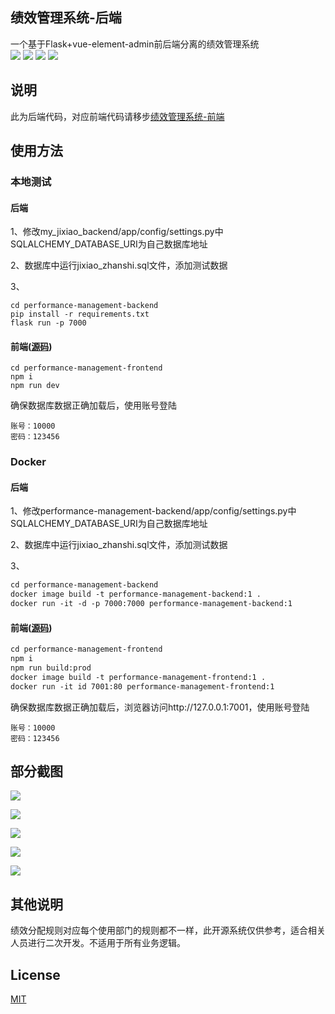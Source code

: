 ## 绩效管理系统-后端
一个基于Flask+vue-element-admin前后端分离的绩效管理系统  
[![](https://img.shields.io/badge/license-MIT-green)](https://github.com/run-nerver/performance-management-frontend/blob/main/LICENSE)
[![](https://img.shields.io/badge/flask-1.1.2-brightgreen)](https://github.com/pallets/flask)
[![](https://img.shields.io/badge/vue-2.6.10-brightgreen.svg?style=flat-square)](https://github.com/vuejs/vue)
[![](https://img.shields.io/badge/vue--element--admin-4.3.1-brightgreen)](https://panjiachen.github.io/vue-element-admin-site/zh/) 

## 说明
此为后端代码，对应前端代码请移步[绩效管理系统-前端](https://github.com/run-nerver/performance-management-frontend)


## 使用方法
### 本地测试
#### 后端
1、修改my_jixiao_backend/app/config/settings.py中SQLALCHEMY_DATABASE_URI为自己数据库地址 

2、数据库中运行jixiao_zhanshi.sql文件，添加测试数据 

3、
```
cd performance-management-backend
pip install -r requirements.txt
flask run -p 7000
``` 

#### 前端([源码](https://github.com/run-nerver/performance-management-frontend))
```
cd performance-management-frontend
npm i
npm run dev
```  
确保数据库数据正确加载后，使用账号登陆
```
账号：10000
密码：123456
``` 

### Docker
#### 后端
1、修改performance-management-backend/app/config/settings.py中SQLALCHEMY_DATABASE_URI为自己数据库地址 

2、数据库中运行jixiao_zhanshi.sql文件，添加测试数据 

3、
```dockerfile
cd performance-management-backend
docker image build -t performance-management-backend:1 .
docker run -it -d -p 7000:7000 performance-management-backend:1
``` 
#### 前端([源码](https://github.com/run-nerver/performance-management-frontend))
```dockerfile
cd performance-management-frontend
npm i 
npm run build:prod
docker image build -t performance-management-frontend:1 .
docker run -it id 7001:80 performance-management-frontend:1
```
确保数据库数据正确加载后，浏览器访问http://127.0.0.1:7001，使用账号登陆
```
账号：10000
密码：123456
```  
## 部分截图
![](http://pic.tongxunkeji.cn/%E9%A6%96%E9%A1%B5.png)  

![](http://pic.tongxunkeji.cn/%E6%95%99%E5%AD%A6%E5%B7%A5%E4%BD%9C%E9%87%8F.png)  

![](http://pic.tongxunkeji.cn/%E6%95%99%E5%B8%88%E6%80%BB%E8%A1%A8.png)  

![](http://pic.tongxunkeji.cn/%E5%8F%82%E6%95%B0%E8%AE%BE%E7%BD%AE.png)  

![](http://pic.tongxunkeji.cn/%E7%A7%91%E7%A0%94%E5%B7%A5%E4%BD%9C%E9%87%8F.png)  

## 其他说明
绩效分配规则对应每个使用部门的规则都不一样，此开源系统仅供参考，适合相关人员进行二次开发。不适用于所有业务逻辑。  

## License
[MIT](https://opensource.org/licenses/MIT)

